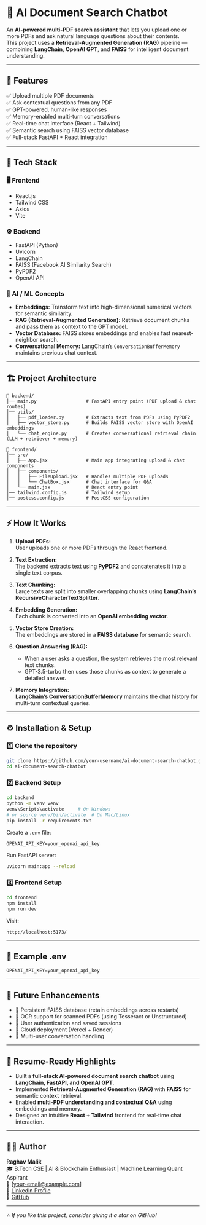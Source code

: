 # 🧠 AI Document Search Chatbot

An **AI-powered multi-PDF search assistant** that lets you upload one or more PDFs and ask natural language questions about their contents.  
This project uses a **Retrieval-Augmented Generation (RAG)** pipeline — combining **LangChain**, **OpenAI GPT**, and **FAISS** for intelligent document understanding.

---

## 🚀 Features

✅ Upload multiple PDF documents  
✅ Ask contextual questions from any PDF  
✅ GPT-powered, human-like responses  
✅ Memory-enabled multi-turn conversations  
✅ Real-time chat interface (React + Tailwind)  
✅ Semantic search using FAISS vector database  
✅ Full-stack FastAPI + React integration  

---

## 🧩 Tech Stack

### 🖥 Frontend
- React.js  
- Tailwind CSS  
- Axios  
- Vite  

### ⚙️ Backend
- FastAPI (Python)
- Uvicorn
- LangChain
- FAISS (Facebook AI Similarity Search)
- PyPDF2
- OpenAI API  

### 🧠 AI / ML Concepts
- **Embeddings:** Transform text into high-dimensional numerical vectors for semantic similarity.
- **RAG (Retrieval-Augmented Generation):** Retrieve document chunks and pass them as context to the GPT model.
- **Vector Database:** FAISS stores embeddings and enables fast nearest-neighbor search.
- **Conversational Memory:** LangChain’s `ConversationBufferMemory` maintains previous chat context.

---

## 🏗️ Project Architecture

```
📂 backend/
│── main.py                  # FastAPI entry point (PDF upload & chat routes)
│── utils/
│   ├── pdf_loader.py        # Extracts text from PDFs using PyPDF2
│   ├── vector_store.py      # Builds FAISS vector store with OpenAI embeddings
│   └── chat_engine.py       # Creates conversational retrieval chain (LLM + retriever + memory)

📂 frontend/
│── src/
│   ├── App.jsx              # Main app integrating upload & chat components
│   ├── components/
│   │   ├── FileUpload.jsx   # Handles multiple PDF uploads
│   │   └── ChatBox.jsx      # Chat interface for Q&A
│   └── main.jsx             # React entry point
│── tailwind.config.js       # Tailwind setup
│── postcss.config.js        # PostCSS configuration
```

---

## ⚡ How It Works

1. **Upload PDFs:**  
   User uploads one or more PDFs through the React frontend.

2. **Text Extraction:**  
   The backend extracts text using **PyPDF2** and concatenates it into a single text corpus.

3. **Text Chunking:**  
   Large texts are split into smaller overlapping chunks using **LangChain’s RecursiveCharacterTextSplitter**.

4. **Embedding Generation:**  
   Each chunk is converted into an **OpenAI embedding vector**.

5. **Vector Store Creation:**  
   The embeddings are stored in a **FAISS database** for semantic search.

6. **Question Answering (RAG):**  
   - When a user asks a question, the system retrieves the most relevant text chunks.  
   - GPT-3.5-turbo then uses those chunks as context to generate a detailed answer.

7. **Memory Integration:**  
   **LangChain’s ConversationBufferMemory** maintains the chat history for multi-turn contextual queries.

---

## ⚙️ Installation & Setup

### 1️⃣ Clone the repository
```bash
git clone https://github.com/your-username/ai-document-search-chatbot.git
cd ai-document-search-chatbot
```

### 2️⃣ Backend Setup
```bash
cd backend
python -m venv venv
venv\Scripts\activate     # On Windows
# or source venv/bin/activate  # On Mac/Linux
pip install -r requirements.txt
```

Create a `.env` file:
```
OPENAI_API_KEY=your_openai_api_key
```

Run FastAPI server:
```bash
uvicorn main:app --reload
```

### 3️⃣ Frontend Setup
```bash
cd frontend
npm install
npm run dev
```

Visit:
```
http://localhost:5173/
```

---

## 🧾 Example .env
```
OPENAI_API_KEY=your_openai_api_key
```

---

## 🧩 Future Enhancements

- 🔹 Persistent FAISS database (retain embeddings across restarts)  
- 🔹 OCR support for scanned PDFs (using Tesseract or Unstructured)  
- 🔹 User authentication and saved sessions  
- 🔹 Cloud deployment (Vercel + Render)  
- 🔹 Multi-user conversation handling  

---

## 🧠 Resume-Ready Highlights

- Built a **full-stack AI-powered document search chatbot** using **LangChain, FastAPI, and OpenAI GPT**.  
- Implemented **Retrieval-Augmented Generation (RAG)** with **FAISS** for semantic context retrieval.  
- Enabled **multi-PDF understanding and contextual Q&A** using embeddings and memory.  
- Designed an intuitive **React + Tailwind** frontend for real-time chat interaction.  

---

## 🧑‍💻 Author

**Raghav Malik**  
🎓 B.Tech CSE | AI & Blockchain Enthusiast | Machine Learning Quant Aspirant  
📧 [your-email@example.com]  
🔗 [LinkedIn Profile](https://linkedin.com/in/your-linkedin)  
🔗 [GitHub](https://github.com/your-username)

---

⭐ *If you like this project, consider giving it a star on GitHub!*
